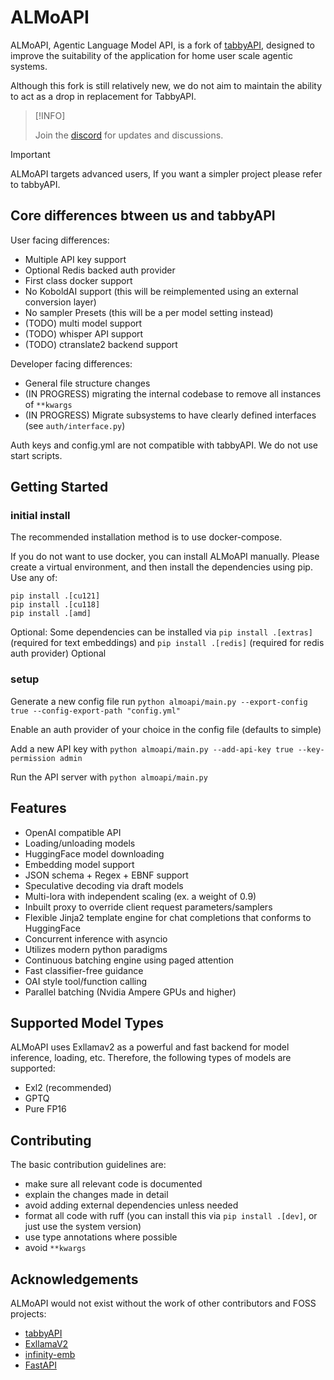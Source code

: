 # ALMoAPI

ALMoAPI, Agentic Language Model API, is a fork of [tabbyAPI](https://github.com/theroyallab/tabbyAPI/), designed to improve the suitability of the application for home user scale agentic systems.

Although this fork is still relatively new, we do not aim to maintain the ability to act as a drop in replacement for TabbyAPI.

> [!INFO]
>
> Join the [discord](https://discord.gg/6YZNN25KFN) for updates and discussions.

> [!IMPORTANT]
> 
>  ALMoAPI targets advanced users, If you want a simpler project please refer to tabbyAPI.

## Core differences btween us and tabbyAPI

User facing differences:
- Multiple API key support
- Optional Redis backed auth provider
- First class docker support
- No KoboldAI support (this will be reimplemented using an external conversion layer)
- No sampler Presets (this will be a per model setting instead)
- (TODO) multi model support
- (TODO) whisper API support
- (TODO) ctranslate2 backend support

Developer facing differences:
- General file structure changes
- (IN PROGRESS) migrating the internal codebase to remove all instances of `**kwargs`
- (IN PROGRESS) Migrate subsystems to have clearly defined interfaces (see `auth/interface.py`)

Auth keys and config.yml are not compatible with tabbyAPI. We do not use start scripts.

## Getting Started

### initial install

The recommended installation method is to use docker-compose.

If you do not want to use docker, you can install ALMoAPI manually. Please create a virtual environment, and then install the dependencies using pip. Use any of:

```
pip install .[cu121]
pip install .[cu118]
pip install .[amd]
```

Optional: Some dependencies can be installed via `pip install .[extras]` (required for text embeddings) and `pip install .[redis]` (required for redis auth provider) Optional

### setup

Generate a new config file run `python almoapi/main.py --export-config true --config-export-path "config.yml"`

Enable an auth provider of your choice in the config file (defaults to simple)

Add a new API key with `python almoapi/main.py --add-api-key true --key-permission admin`

Run the API server with `python almoapi/main.py`

## Features

- OpenAI compatible API
- Loading/unloading models
- HuggingFace model downloading
- Embedding model support
- JSON schema + Regex + EBNF support
- Speculative decoding via draft models
- Multi-lora with independent scaling (ex. a weight of 0.9)
- Inbuilt proxy to override client request parameters/samplers
- Flexible Jinja2 template engine for chat completions that conforms to HuggingFace
- Concurrent inference with asyncio
- Utilizes modern python paradigms
- Continuous batching engine using paged attention
- Fast classifier-free guidance
- OAI style tool/function calling
- Parallel batching (Nvidia Ampere GPUs and higher)

## Supported Model Types

ALMoAPI uses Exllamav2 as a powerful and fast backend for model inference, loading, etc. Therefore, the following types of models are supported:

- Exl2 (recommended)
- GPTQ
- Pure FP16

## Contributing

The basic contribution guidelines are:
- make sure all relevant code is documented
- explain the changes made in detail
- avoid adding external dependencies unless needed
- format all code with ruff (you can install this via `pip install .[dev]`, or just use the system version)
- use type annotations where possible
- avoid `**kwargs`

## Acknowledgements

ALMoAPI would not exist without the work of other contributors and FOSS projects:

- [tabbyAPI](https://github.com/theroyallab/tabbyAPI/)
- [ExllamaV2](https://github.com/turboderp/exllamav2)
- [infinity-emb](https://github.com/michaelfeil/infinity)
- [FastAPI](https://github.com/fastapi/fastapi)
